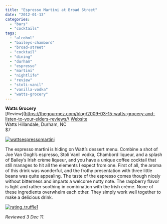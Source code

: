 ```yaml
---
title: "Espresso Martini at Broad Street"
date: "2012-01-13"
categories: 
  - "bars"
  - "cocktails"
tags: 
  - "alcohol"
  - "baileys-chambord"
  - "broad-street"
  - "cocktail"
  - "dining"
  - "durham"
  - "espresso"
  - "martini"
  - "nightlife"
  - "review"
  - "stoli-vanil"
  - "vanilla-vodka"
  - "watts-grocery"
---
```


**Watts Grocery**\
[Review](https://thegourmez.com/blog/2009-03-15-watts-grocery-and-listen-to-your-elders-reviews/\
[Website](http://www.wattsgrocery.com/)\
Watts Hillandale, Durham, NC\
$7

[![](http://s3.amazonaws.com/thegourmez-wpmedia/2011/12/wattsespressomartini.jpg "wattsespressomartini")](http://s3.amazonaws.com/thegourmez-wpmedia/2011/12/wattsespressomartini.jpg)

The espresso martini is hiding on Watt’s dessert menu. Combine a shot of Joe Van Gogh’s espresso, Stoli Vanil vodka, Chambord liqueur, and a splash of Bailey’s Irish crème liqueur, and you have a unique coffee cocktail that still manages to hit all the elements I expect from one. First of all, the aroma of this drink was wonderful, and the frothy presentation with three little beans was quite appealing. The taste of the espresso comes though nicely without bitterness and imparts a welcome nutty note. The raspberry flavor is light and rather soothing in combination with the Irish crème. None of these ingredients overwhelm each other. They simply work well together to make a delicious drink.

[![](http://s3.amazonaws.com/thegourmez-wpmedia/2009/02/rating_truffle1.gif "rating_truffle1")](http://s3.amazonaws.com/thegourmez-wpmedia/2009/02/rating_truffle1.gif)

_Reviewed 3 Dec 11._
